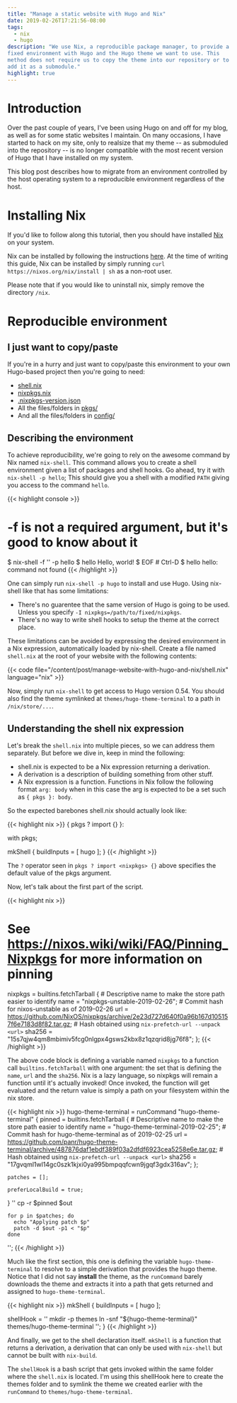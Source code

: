 ```yaml
---
title: "Manage a static website with Hugo and Nix"
date: 2019-02-26T17:21:56-08:00
tags:
  - nix
  - hugo
description: "We use Nix, a reproducible package manager, to provide a
fixed environment with Hugo and the Hugo theme we want to use. This
method does not require us to copy the theme into our repository or to
add it as a submodule."
highlight: true
---
```


# Introduction

Over the past couple of years, I've been using Hugo on and off for my
blog, as well as for some static websites I maintain. On many occasions,
I have started to hack on my site, only to realsize that my theme -- as
submoduled into the repository -- is no longer compatible with the
most recent version of Hugo that I have installed on my system.

This blog post describes how to migrate from an environment controlled
by the host operating system to a reproducible environment regardless of
the host.

# Installing Nix

If you'd like to follow along this tutorial, then you should have
installed [Nix](https://nixos.org/nix/) on your system.

Nix can be installed by following the instructions
[here](https://nixos.org/nix/download.html). At the time of writing this
guide, Nix can be installed by simply running `curl
https://nixos.org/nix/install | sh` as a non-root user.

Please note that if you would like to uninstall nix, simply remove the
directory `/nix`.

# Reproducible environment

## I just want to copy/paste

If you're in a hurry and just want to copy/paste this environment to
your own Hugo-based project then you're going to need:

- [shell.nix](https://github.com/kalbasit/kalbas.it/blob/master/shell.nix)
- [nixpkgs.nix](https://github.com/kalbasit/kalbas.it/blob/master/nixpkgs.nix)
- [.nixpkgs-version.json](https://github.com/kalbasit/kalbas.it/blob/master/.nixpkgs-version.json)
- All the files/folders in [pkgs/](https://github.com/kalbasit/kalbas.it/tree/master/pkgs)
- And all the files/folders in [config/](https://github.com/kalbasit/kalbas.it/tree/master/config)

## Describing the environment

To achieve reproducibility, we're going to rely on the awesome command
by Nix named `nix-shell`.  This command allows you to create a shell
environment given a list of packages and shell hooks. Go ahead, try it
with `nix-shell -p hello`; This should give you a shell with a modified
`PATH` giving you access to the command `hello`.

{{< highlight console >}}
# -f <nixpkgs> is not a required argument, but it's good to know about it
$ nix-shell -f '<nixpkgs>' -p hello
$ hello
Hello, world!
$ EOF                   # Ctrl-D
$ hello
hello: command not found
{{< /highlight >}}

One can simply run `nix-shell -p hugo` to install and use Hugo. Using
nix-shell like that has some limitations:

- There's no guarentee that the same version of Hugo is going to be
  used. Unless you specify `-I nixpkgs=/path/to/fixed/nixpkgs`.
- There's no way to write shell hooks to setup the theme at the correct
  place.

These limitations can be avoided by expressing the desired environment
in a Nix expression, automatically loaded by nix-shell. Create a file
named `shell.nix` at the root of your website with the following
contents:

{{< code file="/content/post/manage-website-with-hugo-and-nix/shell.nix" language="nix" >}}

Now, simply run `nix-shell` to get access to Hugo version 0.54. You
should also find the theme symlinked at `themes/hugo-theme-terminal` to
a path in `/nix/store/...`.

## Understanding the shell nix expression

Let's break the `shell.nix` into multiple pieces, so we can address them
separately. But before we dive in, keep in mind the following:

- shell.nix is expected to be a Nix expression returning a derivation.
- A derivation is a description of building something from other stuff.
- A Nix expression is a function. Functions in Nix follow the following format
  `arg: body` when in this case the arg is expected to be a set such as
  `{ pkgs }: body`.

So the expected barebones shell.nix should actually look like:

{{< highlight nix >}}
{ pkgs ? import <nixpkgs> {} }:

with pkgs;

mkShell {
  buildInputs = [
    hugo
  ];
}
{{< /highlight >}}

The `?` operator seen in `pkgs ? import <nixpkgs> {}` above specifies the
default value of the pkgs argument.

Now, let's talk about the first part of the script.

{{< highlight nix >}}
  # See https://nixos.wiki/wiki/FAQ/Pinning_Nixpkgs for more information on pinning
  nixpkgs = builtins.fetchTarball {
    # Descriptive name to make the store path easier to identify
    name = "nixpkgs-unstable-2019-02-26";
    # Commit hash for nixos-unstable as of 2019-02-26
    url = https://github.com/NixOS/nixpkgs/archive/2e23d727d640f0a96b167d105157f6e7183d8f82.tar.gz;
    # Hash obtained using `nix-prefetch-url --unpack <url>`
    sha256 = "15s7qjw4qm8mbimiv5fcg0nlgpx4gsws2kbx8z1qzqrid8jg76f8";
  };
{{< /highlight >}}

The above code block is defining a variable named `nixpkgs` to a
function call `builtins.fetchTarball` with one argument: the set that is
defining the `name`, `url` and the `sha256`. Nix is a lazy language, so
nixpkgs will remain a function until it's actually invoked! Once
invoked, the function will get evaluated and the return value is simply
a path on your filesystem within the nix store.

{{< highlight nix >}}
  hugo-theme-terminal = runCommand "hugo-theme-terminal" {
    pinned = builtins.fetchTarball {
      # Descriptive name to make the store path easier to identify
      name = "hugo-theme-terminal-2019-02-25";
      # Commit hash for hugo-theme-terminal as of 2019-02-25
      url = https://github.com/panr/hugo-theme-terminal/archive/487876daf1ebdf389f03a2dfdf6923cea5258e6e.tar.gz;
      # Hash obtained using `nix-prefetch-url --unpack <url>`
      sha256 = "17gvqml1wl14gc0szk1kjxi0ya995bmpqqfcwn9jgqf3gdx316av";
    };

    patches = [];

    preferLocalBuild = true;
  }
  ''
    cp -r $pinned $out

    for p in $patches; do
      echo "Applying patch $p"
      patch -d $out -p1 < "$p"
    done
  '';
{{< /highlight >}}

Much like the first section, this one is defining the variable
`hugo-theme-terminal` to resolve to a simple derivation that provides
the hugo theme. Notice that I did not say **install** the theme, as the
`runCommand` barely downloads the theme and extracts it into a path that
gets returned and assigned to `hugo-theme-terminal`.

{{< highlight nix >}}
mkShell {
  buildInputs = [
    hugo
  ];

  shellHook = ''
    mkdir -p themes
    ln -snf "${hugo-theme-terminal}" themes/hugo-theme-terminal
  '';
}
{{< /highlight >}}

And finally, we get to the shell declaration itself. `mkShell` is a
function that returns a derivation, a derivation that can only be used
with `nix-shell` but cannot be built with `nix-build`.

The `shellHook` is a bash script that gets invoked within the same
folder where the `shell.nix` is located. I'm using this shellHook here
to create the themes folder and to symlink the theme we created earlier
with the `runCommand` to `themes/hugo-theme-terminal`.

